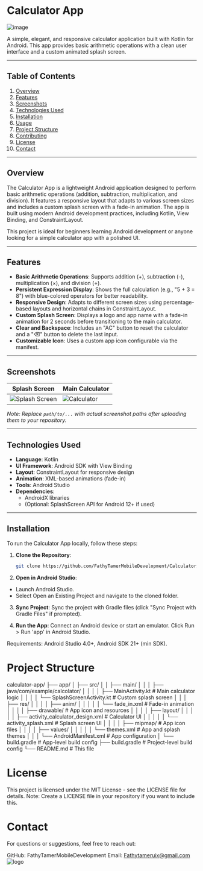 # Calculator App
![image](https://github.com/user-attachments/assets/283efcc0-ad40-4441-802c-5e656b8aceb9)

A simple, elegant, and responsive calculator application built with Kotlin for Android. This app provides basic arithmetic operations with a clean user interface and a custom animated splash screen.

---

## Table of Contents
1. [Overview](#overview)
2. [Features](#features)
3. [Screenshots](#screenshots)
4. [Technologies Used](#technologies-used)
5. [Installation](#installation)
6. [Usage](#usage)
7. [Project Structure](#project-structure)
8. [Contributing](#contributing)
9. [License](#license)
10. [Contact](#contact)

---

## Overview

The Calculator App is a lightweight Android application designed to perform basic arithmetic operations (addition, subtraction, multiplication, and division). It features a responsive layout that adapts to various screen sizes and includes a custom splash screen with a fade-in animation. The app is built using modern Android development practices, including Kotlin, View Binding, and ConstraintLayout.

This project is ideal for beginners learning Android development or anyone looking for a simple calculator app with a polished UI.

---

## Features

- **Basic Arithmetic Operations**: Supports addition (+), subtraction (-), multiplication (×), and division (÷).
- **Persistent Expression Display**: Shows the full calculation (e.g., "5 + 3 = 8") with blue-colored operators for better readability.
- **Responsive Design**: Adapts to different screen sizes using percentage-based layouts and horizontal chains in ConstraintLayout.
- **Custom Splash Screen**: Displays a logo and app name with a fade-in animation for 2 seconds before transitioning to the main calculator.
- **Clear and Backspace**: Includes an "AC" button to reset the calculator and a "⌫" button to delete the last input.
- **Customizable Icon**: Uses a custom app icon configurable via the manifest.

---

## Screenshots

| Splash Screen | Main Calculator |
|---------------|-----------------|
| ![Splash Screen](path/to/splash_screenshot.png) | ![Calculator](path/to/calculator_screenshot.png) |

*Note: Replace `path/to/...` with actual screenshot paths after uploading them to your repository.*

---

## Technologies Used

- **Language**: Kotlin
- **UI Framework**: Android SDK with View Binding
- **Layout**: ConstraintLayout for responsive design
- **Animation**: XML-based animations (fade-in)
- **Tools**: Android Studio
- **Dependencies**: 
  - AndroidX libraries
  - (Optional: SplashScreen API for Android 12+ if used)

---

## Installation

To run the Calculator App locally, follow these steps:

1. **Clone the Repository**:
   ```bash
   git clone https://github.com/FathyTamerMobileDevelopment/CalculatorApplication.git
   
2. **Open in Android Studio**:
- Launch Android Studio.
- Select Open an Existing Project and navigate to the cloned folder.
  
3. **Sync Project**:
Sync the project with Gradle files (click "Sync Project with Gradle Files" if prompted).

5. **Run the App**:
Connect an Android device or start an emulator.
Click Run > Run 'app' in Android Studio.


Requirements: Android Studio 4.0+, Android SDK 21+ (min SDK).



# Project Structure

calculator-app/
├── app/
│   ├── src/
│   │   ├── main/
│   │   │   ├── java/com/example/calcolator/
│   │   │   │   ├── MainActivity.kt         # Main calculator logic
│   │   │   │   └── SplashScreenActivity.kt # Custom splash screen
│   │   │   ├── res/
│   │   │   │   ├── anim/
│   │   │   │   │   └── fade_in.xml        # Fade-in animation
│   │   │   │   ├── drawable/              # App icon and resources
│   │   │   │   ├── layout/
│   │   │   │   │   ├── activity_calculator_design.xml # Calculator UI
│   │   │   │   │   └── activity_splash.xml           # Splash screen UI
│   │   │   │   ├── mipmap/                # App icon files
│   │   │   │   ├── values/
│   │   │   │   │   └── themes.xml         # App and splash themes
│   │   │   └── AndroidManifest.xml        # App configuration
│   └── build.gradle                       # App-level build config
├── build.gradle                           # Project-level build config
└── README.md                              # This file

# License
This project is licensed under the MIT License - see the LICENSE file for details.
Note: Create a LICENSE file in your repository if you want to include this.

# Contact
For questions or suggestions, feel free to reach out:

GitHub: FathyTamerMobileDevelopment
Email: Fathytameruix@gmail.com![logo](https://github.com/user-attachments/assets/de564699-998b-446e-ac3f-b82c912e6d0b)

